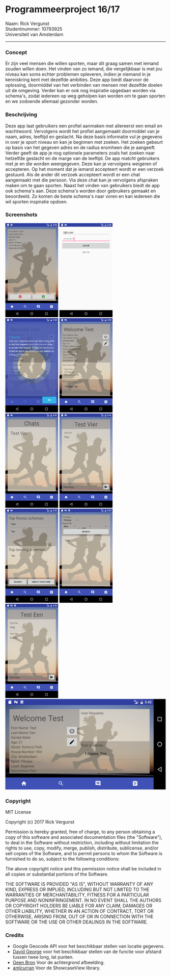# Programmeerproject 16/17

Naam: Rick Vergunst  
Studentnummer: 10793925  
Universiteit van Amsterdam  

---

### Concept

Er zijn veel mensen die willen sporten, maar dit graag samen met iemand zouden willen doen. Het vinden van zo iemand, die 
vergelijkbaar is met jou niveau kan soms echter problemen opleveren, indien je niemand in je kenniskring kent met dezelfde
ambities. Deze app biedt daarvoor de oplossing, doormiddel van het verbinden van mensen met dezelfde doelen uit de omgeving. 
Verder kan er ook nog inspiratie opgedaan worden via schema's, zodat iedereen op weg geholpen kan worden om te gaan sporten en
we zodoende allemaal gezonder worden.

### Beschrijving

Deze app laat gebruikers een profiel aanmaken met allereerst een email en wachtwoord. Vervolgens wordt het profiel aangemaakt 
doormiddel van je naam, adres, leeftijd en geslacht. Na deze basis informatie vul je gegevens in over je sport niveau en kan je 
beginnen met zoeken. Het zoeken gebeurt op basis van het gegeven adres en de radius eromheen die je aangeeft. Verder geeft de app
je nog optionele parameters zoals het zoeken naar hetzelfde geslacht en de marge van de leeftijd. De app matcht gebruikers met je
en die worden weergegeven. Deze kan je vervolgens weigeren of accepteren. Op het moment dat je iemand accepteert wordt er een 
verzoek gestuurd. Als de ander dit verzoek accepteert wordt er een chat aangemaakt met die persoon. Via deze chat kan je vervolgens
afspraken maken om te gaan sporten. Naast het vinden van gebruikers biedt de app ook schema's aan. Deze schema's worden door 
gebruikers gemaakt en beoordeeld. Zo komen de beste schema's naar voren en kan iedereen die wil sporten inspiratie opdoen.

### Screenshots

<img src="https://github.com/Lumpsum/Programmeerproject/blob/master/doc/1.png" alt="Drawing" width="33%"/>
<img src="https://github.com/Lumpsum/Programmeerproject/blob/master/doc/2.png" alt="Drawing" width="33%"/>
<img src="https://github.com/Lumpsum/Programmeerproject/blob/master/doc/3.png" alt="Drawing" width="33%"/>
<img src="https://github.com/Lumpsum/Programmeerproject/blob/master/doc/4.png" alt="Drawing" width="33%"/>
<img src="https://github.com/Lumpsum/Programmeerproject/blob/master/doc/5.png" alt="Drawing" width="33%"/>
<img src="https://github.com/Lumpsum/Programmeerproject/blob/master/doc/6.png" alt="Drawing" width="33%"/>
<img src="https://github.com/Lumpsum/Programmeerproject/blob/master/doc/7.png" alt="Drawing" width="33%"/>
<img src="https://github.com/Lumpsum/Programmeerproject/blob/master/doc/9.png" alt="Drawing" width="33%"/>
<img src="https://github.com/Lumpsum/Programmeerproject/blob/master/doc/10.png" alt="Drawing" width="33%"/>
<img src="https://github.com/Lumpsum/Programmeerproject/blob/master/doc/8.png" alt="Drawing" width="100%"/>

### Copyright

MIT License

Copyright (c) 2017 Rick Vergunst

Permission is hereby granted, free of charge, to any person obtaining a copy
of this software and associated documentation files (the "Software"), to deal
in the Software without restriction, including without limitation the rights
to use, copy, modify, merge, publish, distribute, sublicense, and/or sell
copies of the Software, and to permit persons to whom the Software is
furnished to do so, subject to the following conditions:

The above copyright notice and this permission notice shall be included in all
copies or substantial portions of the Software.

THE SOFTWARE IS PROVIDED "AS IS", WITHOUT WARRANTY OF ANY KIND, EXPRESS OR
IMPLIED, INCLUDING BUT NOT LIMITED TO THE WARRANTIES OF MERCHANTABILITY,
FITNESS FOR A PARTICULAR PURPOSE AND NONINFRINGEMENT. IN NO EVENT SHALL THE
AUTHORS OR COPYRIGHT HOLDERS BE LIABLE FOR ANY CLAIM, DAMAGES OR OTHER
LIABILITY, WHETHER IN AN ACTION OF CONTRACT, TORT OR OTHERWISE, ARISING FROM,
OUT OF OR IN CONNECTION WITH THE SOFTWARE OR THE USE OR OTHER DEALINGS IN THE
SOFTWARE.

### Credits

- Google Geocode API voor het beschikbaar stellen van locatie gegevens.
- [David George](http://stackoverflow.com/questions/3694380/calculating-distance-between-two-points-using-latitude-longitude-what-am-i-doi)
voor het beschikbaar stellen van de functie voor afstand tussen twee long, lat punten.
- [Geen Bron](https://www.google.nl/search?sa=G&hl=nl&q=man+and+woman+running&tbm=isch&tbs=simg:CAQSlAEJO7UO1euq-NUaiAELEKjU2AQaAggBDAsQsIynCBphCl8IAxInsA5IhAu1B7YOiBbrFe4VgwuCC-4sujfvLMIg7CzwLPIsrSW4IvMsGjAHfaN76ePYggPZ6VNhPtdDxpCiow78ZTWfkxhOgGGEQdGHZ7acADApGB4JBWEZDzUgBAwLEI6u_1ggaCgoICAESBJAEvbEM&ved=0ahUKEwjQhMyZqPLRAhWF0xoKHRzPBKMQwg4IGSgA&biw=1920&bih=971#imgrc=wMXJczPdjs21pM:)
Voor de achtergrond afbeelding.
- [amlcurran](https://github.com/amlcurran/ShowcaseView) Voor de ShowcaseView library.

